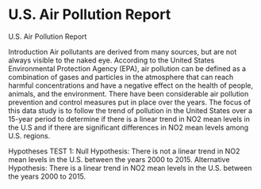 # U.S. Air Pollution Report

U.S. Air Pollution Report

Introduction Air pollutants are derived from many sources, but are not always visible to the naked eye. According to the United States Environmental Protection Agency (EPA), air pollution can be defined as a combination of gases and particles in the atmosphere that can reach harmful concentrations and have a negative effect on the health of people, animals, and the environment. There have been considerable air pollution prevention and control measures put in place over the years. The focus of this data study is to follow the trend of pollution in the United States over a 15-year period to determine if there is a linear trend in NO2 mean levels in the U.S and if there are significant differences in NO2 mean levels among U.S. regions.

Hypotheses TEST 1: Null Hypothesis: There is not a linear trend in NO2 mean levels in the U.S. between the years 2000 to 2015. Alternative Hypothesis: There is a linear trend in NO2 mean levels in the U.S. between the years 2000 to 2015.


